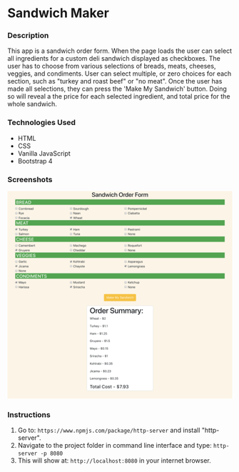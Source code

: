 # Sandwich Maker

### Description 
This app is a sandwich order form. When the page loads the user can select all ingredients for a custom deli sandwich displayed as checkboxes. The user has to choose from various selections of breads, meats, cheeses, veggies, and condiments. User can select multiple, or zero choices for each section, such as "turkey and roast beef" or "no meat". Once the user has made all selections, they can press the 'Make My Sandwich' button. Doing so will reveal a the price for each selected ingredient, and total price for the whole sandwich.

### Technologies Used
* HTML
* CSS
* Vanilla JavaScript
* Bootstrap 4

### Screenshots
![orderview](./screenshots/snap1.png)


### Instructions
1. Go to: `https://www.npmjs.com/package/http-server` and install "http-server".  
2. Navigate to the project folder in command line interface and type: `http-server -p 8080`  
3. This will show at: `http://localhost:8080` in your internet browser.  
